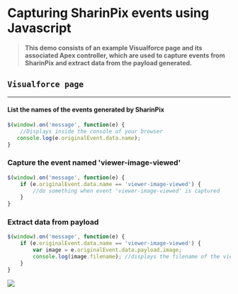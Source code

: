 # Capturing SharinPix events using Javascript

>**This demo consists of an example Visualforce page and its associated Apex controller, which are used to capture events from SharinPix and extract data from the payload generated.**

## `Visualforce page`
***
#### List the names of the events generated by SharinPix
```javascript
$(window).on('message', function(e) {
    //Displays inside the console of your browser
   console.log(e.originalEvent.data.name);
}
```
### Capture the event named 'viewer-image-viewed'
```javascript
$(window).on('message', function(e) {
    if (e.originalEvent.data.name == 'viewer-image-viewed') {
        //do something when event 'viewer-image-viewed' is captured
    }
}
```
### Extract data from payload
```javascript
$(window).on('message', function(e) {
    if (e.originalEvent.data.name == 'viewer-image-viewed') {
        var image = e.originalEvent.data.payload.image;
        console.log(image.filename); //displays the filename of the viewed image
    }
}
```
[<img src="https://raw.githubusercontent.com/afawcett/githubsfdeploy/master/deploy.png">](https://githubsfdeploy.herokuapp.com?owner=sharinpix&repo=demo-apex&ref=js-events)